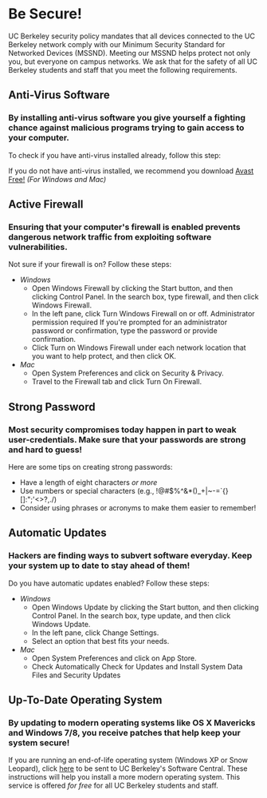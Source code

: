 Be Secure!
==========

UC Berkeley security policy mandates that all devices connected to the UC Berkeley network comply with our Minimum Security Standard for Networked Devices (MSSND). Meeting our MSSND helps protect not only you, but everyone on campus networks. We ask that for the safety of all UC Berkeley students and staff that you meet the following requirements.

Anti-Virus Software
-------------------

### By installing anti-virus software you give yourself a fighting chance against malicious programs trying to gain access to your computer.

To check if you have anti-virus installed already, follow this step:
<!-- Image goes here -->
<!-- Maybe a side-by-side comparison. Left side is where to check on Windows (click the taskbar as shown in mockup). Right side is where to look on Mac (Top-right?) -->

If you do not have anti-virus installed, we recommend you download [Avast Free!](http://www.avast.com) _(For Windows and Mac)_

<!-- The mockup has the Avast logo here with a button that says Get Avast! Might not be a bad idea. -->

Active Firewall
---------------

### Ensuring that your computer's firewall is enabled prevents dangerous network traffic from exploiting software vulnerabilities.

Not sure if your firewall is on? Follow these steps:
<!-- Literally stolen from a Microsoft help article -->
  * *Windows*
    * Open Windows Firewall by clicking the Start button, and then clicking Control Panel. In the search box, type firewall, and then click Windows Firewall.
    * In the left pane, click Turn Windows Firewall on or off. Administrator permission required If you're prompted for an administrator password or confirmation, type the password or provide confirmation.
    * Click Turn on Windows Firewall under each network location that you want to help protect, and then click OK.
  * *Mac*
    * Open System Preferences and click on Security & Privacy.
    * Travel to the Firewall tab and click Turn On Firewall.

Strong Password
---------------

### Most security compromises today happen in part to weak user-credentials. Make sure that your passwords are strong and hard to guess!

Here are some tips on creating strong passwords:
  * Have a length of eight characters *or more*
  * Use numbers or special characters (e.g., !@#$%^&*()_+|~-=\`{}[]:";'<>?,./)
  * Consider using phrases or acronyms to make them easier to remember!

Automatic Updates
-----------------

### Hackers are finding ways to subvert software everyday. Keep your system up to date to stay ahead of them!

Do you have automatic updates enabled? Follow these steps:
  * *Windows*
    * Open Windows Update by clicking the Start button, and then clicking Control Panel. In the search box, type update, and then click Windows Update.
    * In the left pane, click Change Settings.
    * Select an option that best fits your needs.
  * *Mac*
    * Open System Preferences and click on App Store.
    * Check Automatically Check for Updates and Install System Data Files and Security Updates

Up-To-Date Operating System
---------------------------

### By updating to modern operating systems like OS X Mavericks and Windows 7/8, you receive patches that help keep your system secure!

If you are running an end-of-life operating system (Windows XP or Snow Leopard), click [here](https://software.berkeley.edu/MS-DL-instructions) to be sent to UC Berkeley's Software Central. These instructions will help you install a more modern operating system. This service is offered *for free* for all UC Berkeley students and staff.

